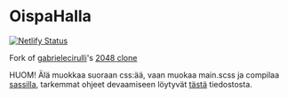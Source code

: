 # OispaHalla
[![Netlify Status](https://api.netlify.com/api/v1/badges/55bf0f31-bdb9-4efb-8e4b-869aafffd0f8/deploy-status)](https://app.netlify.com/sites/oispahalla/deploys)

Fork of [gabrielecirulli](https://github.com/gabrielecirulli)'s [2048 clone](https://github.com/gabrielecirulli/2048)

HUOM! Älä muokkaa suoraan css:ää, vaan muokaa main.scss ja compilaa [sassilla](https://sass-lang.com/), tarkemmat ohjeet devaamiseen löytyvät [tästä](CONTRIBUTING.md) tiedostosta.
